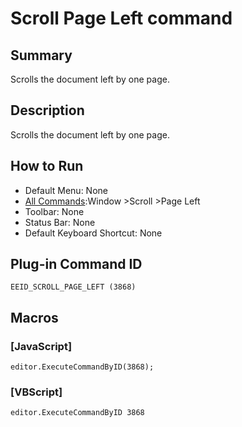 # Scroll Page Left command

## Summary

Scrolls the document left by one page.

## Description

Scrolls the document left by one page.

## How to Run

- Default Menu: None
- [All Commands](../tools/all_commands):Window \>Scroll \>Page Left
- Toolbar: None
- Status Bar: None
- Default Keyboard Shortcut: None

## Plug-in Command ID

```
EEID_SCROLL_PAGE_LEFT (3868)```

## Macros

### \[JavaScript\]

```
editor.ExecuteCommandByID(3868);
```

### \[VBScript\]

```
editor.ExecuteCommandByID 3868
```
